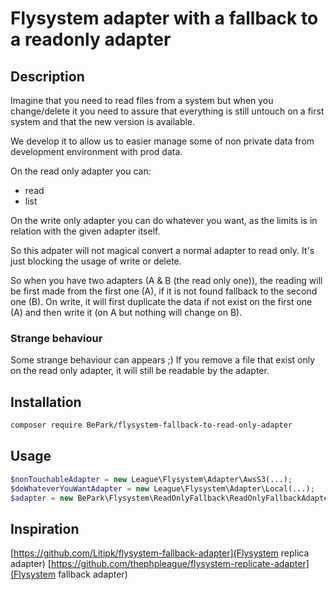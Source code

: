 # Flysystem adapter with a fallback to a readonly adapter


## Description

Imagine that you need to read files from a system but when you change/delete it
you need to assure that everything is still untouch on a first system and that the new version is available.

We develop it to allow us to easier manage some of non private data from development environment with prod data.

On the read only adapter you can:
* read
* list

On the write only adapter you can do whatever you want, as the limits is in relation with the given adapter itself.

So this adpater will not magical convert a normal adapter to read only. It's just blocking the usage of write or delete.

So when you have two adapters (A & B (the read only one)), the reading will be first made from the first one (A),
if it is not found fallback to the second one (B). On write, it will first duplicate the data if not exist on the first one (A)
and then write it (on A but nothing will change on B).

### Strange behaviour

Some strange behaviour can appears ;) If you remove a file that exist only on the read only adapter, it will still be readable by
the adapter.

## Installation

```bash
composer require BePark/flysystem-fallback-to-read-only-adapter
```

## Usage

```php
$nonTouchableAdapter = new League\Flysystem\Adapter\AwsS3(...);
$doWhateverYouWantAdapter = new League\Flysystem\Adapter\Local(...);
$adapter = new BePark\Flysystem\ReadOnlyFallback\ReadOnlyFallbackAdapter($doWhateverYouWantAdapter, $nonTouchableAdapter);
```

## Inspiration

[https://github.com/Litipk/flysystem-fallback-adapter](Flysystem replica adapter)
[https://github.com/thephpleague/flysystem-replicate-adapter](Flysystem fallback adapter)
